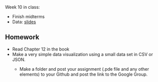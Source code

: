 Week 10 in class:
<ul>
<li>Finish midterms</li>
<li>Data: <a href="https://docs.google.com/presentation/d/10sIWpPC67Nd8XkbGyahAHZWZ3H_MXXYZZqCdZerxlOs/edit#slide=id.p">slides</a></li>
</ul>

<h2>Homework</h2>
<ul>
<li>Read Chapter 12 in the book</li>
<li>Make a very simple data visualization using a small data set in CSV or JSON.</li>
<ul>
<li>Make a folder and post your assignment (.pde file and any other elements) to your Github and post the link to the Google Group. </li>
</ul>
</ul>
